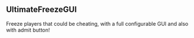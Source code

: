 ## UltimateFreezeGUI
Freeze players that could be cheating, with a full configurable GUI and also with admit button!
